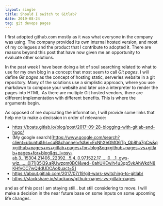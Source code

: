 ```yaml
---
layout: single
title: Should I switch to Gitlab?
date: 2019-08-24
tag: git devops pages 
---
```

I first adopted github.com mostly as it was what everyone in the company was using. The company provided its own internal hosted version, and most of my collegues and the product that I contribute to adopted it. There are reasons beyond this post that have now given me an opportunity to evaluate other solutions. 

In the past week I have been doing a lot of soul searching related to what to use for my own blog in a concept that most seem to call *Git pages*. I will define *Git pages* as the concept of hosting static, serverles website in a git repository. Many of the solutions use a simplistic approach, where you use markdown to compose your website and later use a interpreter to render the pages into HTML. As there are multiple Git hosted vendors, there are different implementation with different benefits. This is where the arguments begin.

As opposed of me dupicating the information, I will provide some links that help me to make a decission in order of relevance:
- https://boats.gitlab.io/blog/post/2017-09-28-blogging-with-gitlab-and-hugo/
- (My google search)[https://www.google.com/search?client=ubuntu&hs=cuB&channel=fs&ei=ExNhXeGMO6Tp_Qb8ha7gCw&q=github+pages+vs+gitlab+pages+for+blog&oq=github+pages+vs+gitlab+pages+for+blog&gs_l=psy-ab.3...15304.21406..22392...5.4..0.97.1522.17......0....1..gws-wiz.......0i71j35i39.aRUwzqm0BCI&ved=0ahUKEwih4u3qp5vkAhWkdN8KHfyCC7wQ4dUDCAo&uact=5]
- https://about.gitlab.com/2017/07/19/git-wars-switching-to-gitlab/
- https://stackshare.io/stackups/github-pages-vs-gitlab-pages


and as of this post I am staying still.. but still considering to move. I will make a decision in the near future base on some inputs on some upcoming life changes. 


